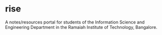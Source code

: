 # rise
A notes/resources portal for students of the Information Science and Engineering Department in the Ramaiah Institute of Technology, Bangalore.